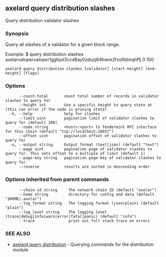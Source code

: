 ## axelard query distribution slashes

Query distribution validator slashes

### Synopsis

Query all slashes of a validator for a given block range.

Example:
$ <appd> query distribution slashes axelarvalopervaloper1gghjut3ccd8ay0zduzj64hwre2fxs9ldmqhffj 0 100

```
axelard query distribution slashes [validator] [start-height] [end-height] [flags]
```

### Options

```
      --count-total       count total number of records in validator slashes to query for
      --height int        Use a specific height to query state at (this can error if the node is pruning state)
  -h, --help              help for slashes
      --limit uint        pagination limit of validator slashes to query for (default 100)
      --node string       <host>:<port> to Tendermint RPC interface for this chain (default "tcp://localhost:26657")
      --offset uint       pagination offset of validator slashes to query for
  -o, --output string     Output format (text|json) (default "text")
      --page uint         pagination page of validator slashes to query for. This sets offset to a multiple of limit (default 1)
      --page-key string   pagination page-key of validator slashes to query for
      --reverse           results are sorted in descending order
```

### Options inherited from parent commands

```
      --chain-id string     The network chain ID (default "axelar")
      --home string         directory for config and data (default "$HOME/.axelar")
      --log_format string   The logging format (json|plain) (default "plain")
      --log_level string    The logging level (trace|debug|info|warn|error|fatal|panic) (default "info")
      --trace               print out full stack trace on errors
```

### SEE ALSO

* [axelard query distribution](axelard_query_distribution.md)	 - Querying commands for the distribution module

